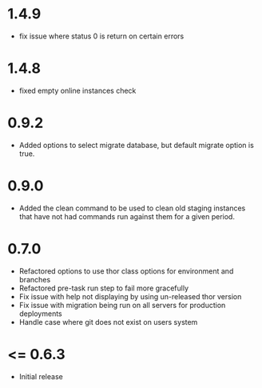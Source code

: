 # 1.4.9
* fix issue where status 0 is return on certain errors

# 1.4.8
* fixed empty online instances check

# 0.9.2

* Added options to select migrate database, but default migrate option is true.

# 0.9.0

* Added the clean command to be used to clean old staging instances that have not had commands run against them for a given period.

# 0.7.0

* Refactored options to use thor class options for environment and branches
* Refactored pre-task run step to fail more gracefully
* Fix issue with help not displaying by using un-released thor version
* Fix issue with migration being run on all servers for production deployments
* Handle case where git does not exist on users system 

# <= 0.6.3

* Initial release
